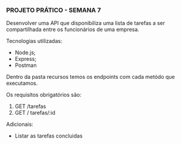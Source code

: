 ### PROJETO PRÁTICO - SEMANA 7

Desenvolver uma API que disponibiliza uma lista de tarefas a ser compartilhada entre os funcionários de uma empresa. 

Tecnologias utilizadas:
- Node.js;
- Express;
- Postman

Dentro da pasta recursos temos os endpoints com cada metódo que executamos.

Os requisítos obrigatórios são: 

1. GET /tarefas 
2. GET / tarefas/:id

Adicionais:

- Listar as tarefas concluidas
